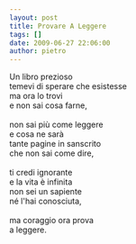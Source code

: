 ```yaml
---
layout: post
title: Provare A Leggere
tags: []
date: 2009-06-27 22:06:00
author: pietro
---
```

Un libro prezioso<br/>temevi di sperare che esistesse<br/>ma ora lo trovi<br/>e non sai cosa farne,<br/><br/>non sai più come leggere<br/>e cosa ne sarà<br/>tante pagine in sanscrito<br/>che non sai come dire,<br/><br/>ti credi ignorante<br/>e la vita è infinita<br/>non sei un sapiente<br/>né l'hai conosciuta,<br/><br/>ma coraggio ora prova<br/>a leggere.

